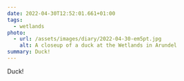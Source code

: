 ```yaml
---
date: 2022-04-30T12:52:01.661+01:00
tags:
  - wetlands
photo:
  - url: /assets/images/diary/2022-04-30-em5pt.jpg
    alt: A closeup of a duck at the Wetlands in Arundel
summary: Duck!
---
```

Duck!
